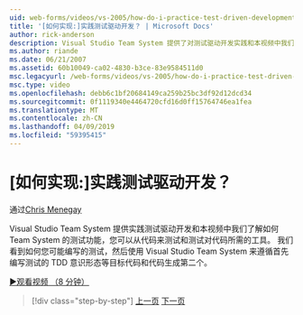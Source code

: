 ```yaml
---
uid: web-forms/videos/vs-2005/how-do-i-practice-test-driven-development
title: '[如何实现:]实践测试驱动开发？ | Microsoft Docs'
author: rick-anderson
description: Visual Studio Team System 提供了对测试驱动开发实践和本视频中我们了解如何 Team System 的测试功能所需的工具...
ms.author: riande
ms.date: 06/21/2007
ms.assetid: 60b10049-ca02-4830-b3ce-83e9584511d0
msc.legacyurl: /web-forms/videos/vs-2005/how-do-i-practice-test-driven-development
msc.type: video
ms.openlocfilehash: debb6c1bf20684149ca259b25bc3df92d12dcd34
ms.sourcegitcommit: 0f1119340e4464720cfd16d0ff15764746ea1fea
ms.translationtype: MT
ms.contentlocale: zh-CN
ms.lasthandoff: 04/09/2019
ms.locfileid: "59395415"
---
```

# <a name="how-do-i-practice-test-driven-development"></a>[如何实现:]实践测试驱动开发？

通过[Chris Menegay](https://twitter.com/CMenegay)

Visual Studio Team System 提供实践测试驱动开发和本视频中我们了解如何 Team System 的测试功能，您可以从代码来测试和测试对代码所需的工具。 我们看到如何您可能编写的测试，然后使用 Visual Studio Team System 来遵循首先编写测试的 TDD 意识形态等目标代码和代码生成第二个。

[&#9654;观看视频 （8 分钟）](https://channel9.msdn.com/Blogs/ASP-NET-Site-Videos/how-do-i-practice-test-driven-development)

> [!div class="step-by-step"]
> [上一页](how-do-i-write-code-more-quickly-with-unit-tests.md)
> [下一页](how-do-i-load-test-a-web-application.md)
